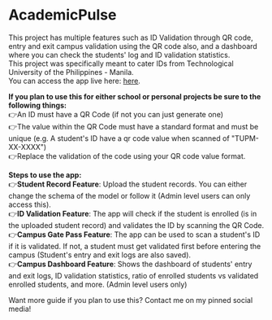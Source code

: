 # AcademicPulse

This project has multiple features such as ID Validation through QR code, entry and exit campus validation using the QR code also, and a dashboard where you can check the students' log and ID validation statistics. <br /> 
This project was specifically meant to cater IDs from Technological University of the Philippines - Manila. <br />
You can access the app live here: [<u>here</u>](https://academicpulse.onrender.com). <br />
 


**If you plan to use this for either school or personal projects be sure to the following things:** <br />
  👉An ID must have a QR Code (if not you can just generate one) <br />
  👉The value within the QR Code must have a standard format and must be unique (e.g. A student's ID have a qr code value when scanned of "TUPM-XX-XXXX") <br />
  👉Replace the validation of the code using your QR code value format. <br />

**Steps to use the app:** <br />
  👉**Student Record Feature**: Upload the student records. You can either change the schema of the model or follow it (Admin level users can only access this). <br />
  👉**ID Validation Feature**: The app will check if the student is enrolled (is in the uploaded student record) and validates the ID by scanning the QR Code. <br />
  👉**Campus Gate Pass Feature**: The app can be used to scan a student's ID if it is validated. If not, a student must get validated first before entering the campus (Student's entry and exit logs are also saved). <br />
  👉**Campus Dashboard Feature**: Shows the dashboard of students' entry and exit logs, ID validation statistics, ratio of enrolled students vs validated enrolled students, and more. (Admin level users only) <br />
  

Want more guide if you plan to use this? Contact me on my pinned social media!

